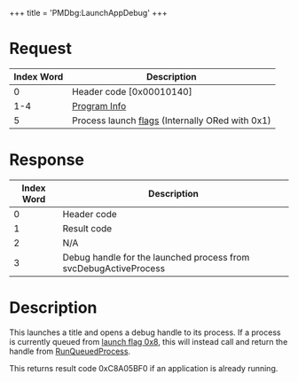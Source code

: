 +++
title = 'PMDbg:LaunchAppDebug'
+++

# Request

| Index Word | Description                                                                                  |
|------------|----------------------------------------------------------------------------------------------|
| 0          | Header code \[0x00010140\]                                                                   |
| 1-4        | [Program Info](Filesystem_services#ProgramInfo "wikilink")                                   |
| 5          | Process launch [flags](PMApp:LaunchTitle#Launch_Flags "wikilink") (Internally ORed with 0x1) |

# Response

| Index Word | Description                                                      |
|------------|------------------------------------------------------------------|
| 0          | Header code                                                      |
| 1          | Result code                                                      |
| 2          | N/A                                                              |
| 3          | Debug handle for the launched process from svcDebugActiveProcess |

# Description

This launches a title and opens a debug handle to its process. If a
process is currently queued from [launch flag
0x8](PMApp:LaunchTitle#Launch_Flags "wikilink"), this will instead call
and return the handle from
[RunQueuedProcess](PMDbg:RunQueuedProcess "wikilink").

This returns result code 0xC8A05BF0 if an application is already
running.